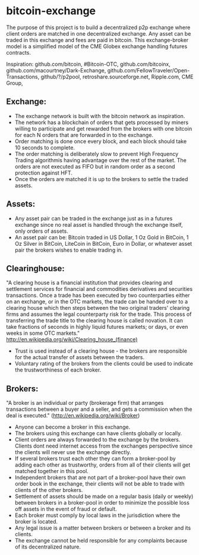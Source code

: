 bitcoin-exchange
================
The purpose of this project is to build a decentralized p2p exchange where client orders 
are matched in one decentralized exchange. Any asset can be traded in this exchange and fees are paid in bitcoin.
This exchange-broker model is a simplified model of the CME Globex exchange handling futures contracts.

Inspiration: github.com/bitcoin, #Bitcoin-OTC, github.com/bitcoinx, github.com/macourtney/Dark-Exchange, github.com/FellowTraveler/Open-Transactions, github/?/p2pool, 
retroshare.sourceforge.net, Ripple.com, CME Group, 


## Exchange:
* The exchange network is built with the bitcoin network as inspiration. 
* The network has a blockchain of orders that gets processed by miners willing to participate and get rewarded 
from the brokers with one bitcoin for each N orders that are forwarded in to the exchange. 
* Order matching is done once every block, and each block should take 10 seconds to complete. 
* The order matching is deliberately slow to prevent High Frequency Trading algorithmis having 
advantage over the rest of the market. The orders are not executed as FIFO but in random order as a second protection 
against HFT. 
* Once the orders are matched it is up to the brokers to settle the traded assets.


## Assets:
* Any asset pair can be traded in the exchange just as in a futures exchange since no real asset 
is handled through the exchange itself, only orders of assets. 
* An asset pair can be: Bitcoin traded in US Dollar, 1 Oz Gold in BitCoin, 1 Oz Silver in BitCoin, LiteCoin in BitCoin, Euro in Dollar, 
or whatever asset pair the brokers wishes to enable trading in.


## Clearinghouse:
"A clearing house is a financial institution that provides clearing and settlement services for financial and commodities derivatives and securities transactions. 
Once a trade has been executed by two counterparties either on an exchange, or in the OTC markets, the trade can be handed over to a clearing house which then steps between the two original traders' clearing firms and assumes the legal counterparty risk for the trade. This process of transferring the trade title to the clearing house is called novation. It can take fractions of seconds in highly liquid futures markets; or days, or even weeks in some OTC markets."
http://en.wikipedia.org/wiki/Clearing_house_(finance)
* Trust is used instead of a clearing house - the brokers are responsible for the actual transfer of 
assets between the traders. 
* Voluntary rating of the brokers from the clients could be used to indicate the trustworthiness of each broker.


## Brokers:
"A broker is an individual or party (brokerage firm) that arranges transactions between a buyer and a seller, 
and gets a commission when the deal is executed." (http://en.wikipedia.org/wiki/Broker)

* Anyone can become a broker in this exchange.
* The brokers using this exchange can have clients globally or locally.
* Client orders are always forwarded to the exchange by the brokers. Clients dont need internet access 
from the exchanges perspective since the clients will never use the exchange directly. 
* If several brokers trust each other they can form a broker-pool by adding each other as trustworthy, orders from
all of their clients will get matched together in this pool.
* Independent brokers that are not part of a broker-pool have their own order book in the exchange, their clients will not be able to 
trade with clients of the other brokers.
* Settlement of assets should be made on a regular basis (daily or weekly) between brokers in a broker-pool in order to minimize the possible loss off assets in
the event of fraud or default.
* Each broker must comply by local laws in the jurisdiction where the broker is located. 
* Any legal issue is a matter between brokers or between a broker and its clients.
* The exchange cannot be held responsible for any complaints because of its decentralized nature.
